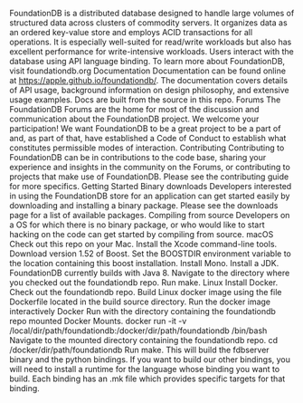 FoundationDB is a distributed database designed to handle large volumes of structured data across clusters of commodity servers. It organizes data as an ordered key-value store and employs ACID transactions for all operations. It is especially well-suited for read/write workloads but also has excellent performance for write-intensive workloads. Users interact with the database using API language binding. To learn more about FoundationDB, visit foundationdb.org Documentation Documentation can be found online at https://apple.github.io/foundationdb/. The documentation covers details of API usage, background information on design philosophy, and extensive usage examples. Docs are built from the source in this repo. Forums The FoundationDB Forums are the home for most of the discussion and communication about the FoundationDB project. We welcome your participation! We want FoundationDB to be a great project to be a part of and, as part of that, have established a Code of Conduct to establish what constitutes permissible modes of interaction. Contributing Contributing to FoundationDB can be in contributions to the code base, sharing your experience and insights in the community on the Forums, or contributing to projects that make use of FoundationDB. Please see the contributing guide for more specifics. Getting Started Binary downloads Developers interested in using the FoundationDB store for an application can get started easily by downloading and installing a binary package. Please see the downloads page for a list of available packages. Compiling from source Developers on a OS for which there is no binary package, or who would like to start hacking on the code can get started by compiling from source. macOS Check out this repo on your Mac. Install the Xcode command-line tools. Download version 1.52 of Boost. Set the BOOSTDIR environment variable to the location containing this boost installation. Install Mono. Install a JDK. FoundationDB currently builds with Java 8. Navigate to the directory where you checked out the foundationdb repo. Run make. Linux Install Docker. Check out the foundationdb repo. Build Linux docker image using the file Dockerfile located in the build source directory. Run the docker image interactively Docker Run with the directory containing the foundationdb repo mounted Docker Mounts. docker run -it -v /local/dir/path/foundationdb:/docker/dir/path/foundationdb /bin/bash Navigate to the mounted directory containing the foundationdb repo. cd /docker/dir/path/foundationdb Run make. This will build the fdbserver binary and the python bindings. If you want to build our other bindings, you will need to install a runtime for the language whose binding you want to build. Each binding has an .mk file which provides specific targets for that binding.
